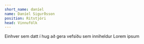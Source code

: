 ```yaml
---
short_name: daníel 
name: Daníel Sigurðsson 
position: Ritstjóri
head: Vinnufólk
---
```

Einhver sem datt í hug að gera vefsíðu sem inniheldur Lorem ipsum